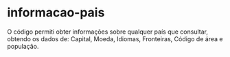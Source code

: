 # informacao-pais
 O código permiti obter informações sobre qualquer país que consultar, obtendo os dados de:  Capital, Moeda, Idiomas, Fronteiras, Código de área e população.
